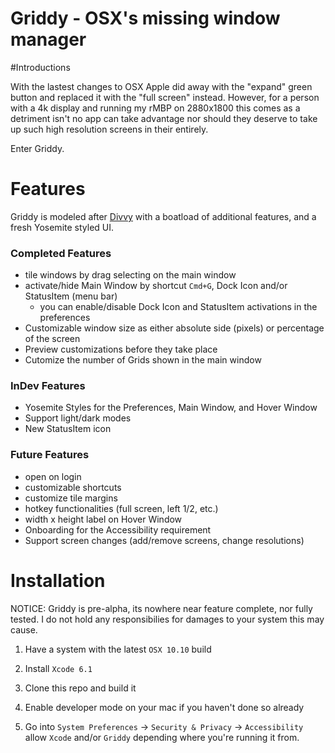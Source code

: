 Griddy - OSX's missing window manager
======



#Introductions

With the lastest changes to OSX Apple did away with the "expand" green button and replaced it with the "full screen" instead. However, for a person with a 4k display and running my rMBP on 2880x1800 this comes as a detriment isn't no app can take advantage nor should they deserve to take up such high resolution screens in their entirely.

Enter Griddy.



# Features

Griddy is modeled after [Divvy](http://mizage.com/divvy/) with a boatload of additional features, and a fresh Yosemite styled UI.

### Completed Features
* tile windows by drag selecting on the main window
* activate/hide Main Window by shortcut `Cmd+G`, Dock Icon and/or StatusItem (menu bar)
  - you can enable/disable Dock Icon and StatusItem activations in the preferences
* Customizable window size as either absolute side (pixels) or percentage of the screen
* Preview customizations before they take place
* Cutomize the number of Grids shown in the main window

### InDev Features
* Yosemite Styles for the Preferences, Main Window, and Hover Window
* Support light/dark modes
* New StatusItem icon

### Future Features
* open on login
* customizable shortcuts
* customize tile margins
* hotkey functionalities (full screen, left 1/2, etc.)
* width x height label on Hover Window
* Onboarding for the Accessibility requirement
* Support screen changes (add/remove screens, change resolutions)


# Installation
NOTICE: Griddy is pre-alpha, its nowhere near feature complete, nor fully tested. I do not hold any responsibilies for damages to your system this may cause.

1. Have a system with the latest `OSX 10.10` build

2. Install `Xcode 6.1`

3. Clone this repo and build it

4. Enable developer mode on your mac if you haven't done so already

5. Go into `System Preferences` -> `Security & Privacy` -> `Accessibility` allow `Xcode` and/or `Griddy` depending where you're running it from.
